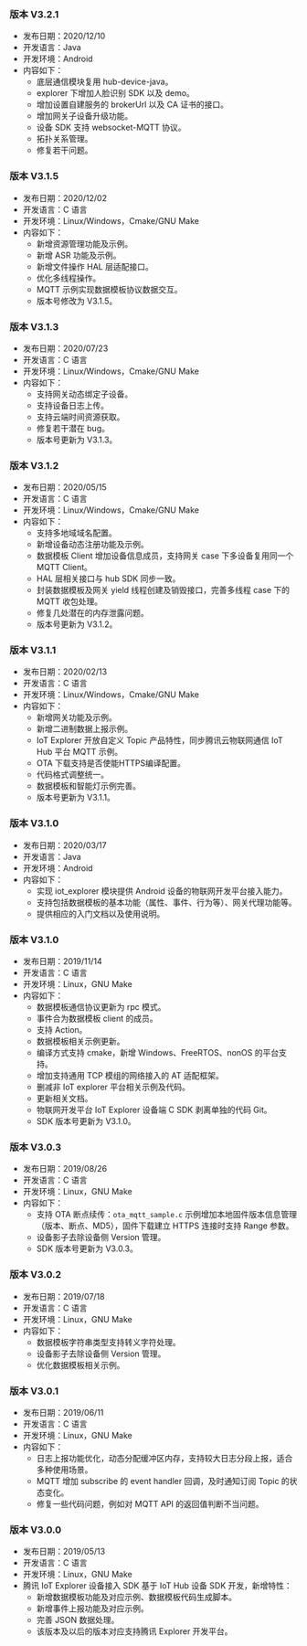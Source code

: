 ### 版本 V3.2.1

- 发布日期：2020/12/10
- 开发语言：Java
- 开发环境：Android
- 内容如下：
  - 底层通信模块复用 hub-device-java。
  - explorer 下增加人脸识别 SDK 以及 demo。
  - 增加设置自建服务的 brokerUrl 以及 CA 证书的接口。
  - 增加网关子设备升级功能。
  - 设备 SDK 支持 websocket-MQTT 协议。
  - 拓扑关系管理。
  - 修复若干问题。

### 版本 V3.1.5

- 发布日期：2020/12/02
- 开发语言：C 语言
- 开发环境：Linux/Windows，Cmake/GNU Make
- 内容如下：
  - 新增资源管理功能及示例。
  - 新增 ASR 功能及示例。
  - 新增文件操作 HAL 层适配接口。
  - 优化多线程操作。
  - MQTT 示例实现数据模板协议数据交互。
  - 版本号修改为 V3.1.5。

### 版本 V3.1.3

- 发布日期：2020/07/23
- 开发语言：C 语言
- 开发环境：Linux/Windows，Cmake/GNU Make
- 内容如下：
  - 支持网关动态绑定子设备。
  - 支持设备日志上传。
  - 支持云端时间资源获取。
  - 修复若干潜在 bug。
  - 版本号更新为 V3.1.3。

### 版本 V3.1.2

- 发布日期：2020/05/15
- 开发语言：C 语言
- 开发环境：Linux/Windows，Cmake/GNU Make
- 内容如下：
  - 支持多地域域名配置。
  - 新增设备动态注册功能及示例。
  - 数据模板 Client 增加设备信息成员，支持网关 case 下多设备复用同一个 MQTT Client。
  - HAL 层相关接口与 hub SDK 同步一致。
  - 封装数据模板及网关 yield 线程创建及销毁接口，完善多线程 case 下的 MQTT 收包处理。
  - 修复几处潜在的内存泄露问题。
  - 版本号更新为 V3.1.2。

### 版本 V3.1.1

- 发布日期：2020/02/13
- 开发语言：C 语言
- 开发环境：Linux/Windows，Cmake/GNU Make
- 内容如下：
  - 新增网关功能及示例。
  - 新增二进制数据上报示例。
  - IoT Explorer 开放自定义 Topic 产品特性，同步腾讯云物联网通信 IoT Hub 平台 MQTT 示例。
  - OTA 下载支持是否使能HTTPS编译配置。
  - 代码格式调整统一。
  - 数据模板和智能灯示例完善。
  - 版本号更新为 V3.1.1。

### 版本 V3.1.0

- 发布日期：2020/03/17
- 开发语言：Java
- 开发环境：Android
- 内容如下：
  - 实现 iot_explorer 模块提供 Android 设备的物联网开发平台接入能力。
  - 支持包括数据模板的基本功能（属性、事件、行为等）、网关代理功能等。
  - 提供相应的入门文档以及使用说明。

### 版本 V3.1.0

- 发布日期：2019/11/14
- 开发语言：C 语言
- 开发环境：Linux，GNU Make
- 内容如下：
  - 数据模板通信协议更新为 rpc 模式。
  - 事件合为数据模板 client 的成员。
  - 支持 Action。
  - 数据模板相关示例更新。
  - 编译方式支持 cmake，新增 Windows、FreeRTOS、nonOS 的平台支持。
  - 增加支持通用 TCP 模组的网络接入的 AT 适配框架。
  - 删减非 IoT explorer 平台相关示例及代码。
  - 更新相关文档。
  - 物联网开发平台 IoT Explorer 设备端 C SDK 剥离单独的代码 Git。
  - SDK 版本号更新为 V3.1.0。

### 版本 V3.0.3

- 发布日期：2019/08/26
- 开发语言：C 语言
- 开发环境：Linux，GNU Make
- 内容如下：
  - 支持 OTA 断点续传：`ota_mqtt_sample.c` 示例增加本地固件版本信息管理（版本、断点、MD5），固件下载建立 HTTPS 连接时支持 Range 参数。
  - 设备影子去除设备侧 Version 管理。
  - SDK 版本号更新为 V3.0.3。

### 版本 V3.0.2

- 发布日期：2019/07/18
- 开发语言：C 语言
- 开发环境：Linux，GNU Make
- 内容如下：
  - 数据模板字符串类型支持转义字符处理。
  - 设备影子去除设备侧 Version 管理。
  - 优化数据模板相关示例。

### 版本 V3.0.1

- 发布日期：2019/06/11
- 开发语言：C 语言
- 开发环境：Linux，GNU Make
- 内容如下：
  - 日志上报功能优化，动态分配缓冲区内存，支持较大日志分段上报，适合多种使用场景。
  - MQTT 增加 subscribe 的 event handler 回调，及时通知订阅 Topic 的状态变化。
  - 修复一些代码问题，例如对 MQTT API 的返回值判断不当问题。

### 版本 V3.0.0

- 发布日期：2019/05/13
- 开发语言：C 语言
- 开发环境：Linux，GNU Make
- 腾讯 IoT Explorer 设备接入 SDK 基于 IoT Hub 设备 SDK 开发，新增特性：
  - 新增数据模板功能及对应示例、数据模板代码生成脚本。
  - 新增事件上报功能及对应示例。
  - 完善 JSON 数据处理。
  - 该版本及以后的版本对应支持腾讯 Explorer 开发平台。
